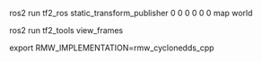 ros2 run tf2_ros static_transform_publisher 0 0 0 0 0 0 map world


ros2 run tf2_tools view_frames

export RMW_IMPLEMENTATION=rmw_cyclonedds_cpp
